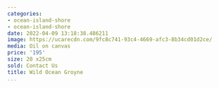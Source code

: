 ```yaml
---
categories:
- ocean-island-shore
- ocean-island-shore
date: 2022-04-09 13:18:38.486211
image: https://ucarecdn.com/9fc8c741-93c4-4669-afc3-8b34cd01d2ce/
media: Oil on canvas
price: '195'
size: 20 x25cm
sold: Contact Us
title: Wild Ocean Groyne
...
```

